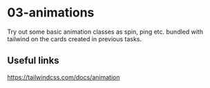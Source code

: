 # 03-animations

Try out some basic animation classes as spin, ping etc. bundled with tailwind on the cards created in previous tasks.

## Useful links

https://tailwindcss.com/docs/animation
